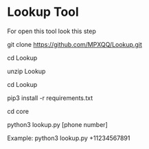# Lookup Tool

For open this tool look this step

git clone https://github.com/MPXQQ/Lookup.git

cd Lookup

unzip Lookup

cd Lookup

pip3 install -r requirements.txt

cd core

python3 lookup.py [phone number]


Example:
python3 lookup.py +11234567891
